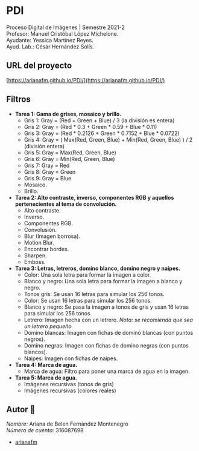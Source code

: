 # PDI
Proceso Digital de Imágenes | Semestre 2021-2  
Profesor: Manuel Cristóbal López Michelone.  
Ayudante: Yessica Martínez Reyes.  
Ayud. Lab.: César Hernández Solís.

## URL del proyecto ##  
[https://arianafm.github.io/PDI/](https://arianafm.github.io/PDI/)

## Filtros ##  
- **Tarea 1: Gama de grises, mosaico y brillo.**
  - Gris 1:
    Gray = (Red + Green + Blue) / 3 (la división es entera)
  - Gris 2:
    Gray = (Red * 0.3 + Green * 0.59 + Blue * 0.11)
  - Gris 3:
    Gray = (Red * 0.2126 + Green * 0.7152 + Blue * 0.0722)
  - Gris 4:
    Gray = ( Max(Red, Green, Blue) + Min(Red, Green, Blue) ) / 2 (división entera)
  - Gris 5:
    Gray = Max(Red, Green, Blue)
  - Gris 6:
    Gray = Min(Red, Green, Blue)
  - Gris 7:
    Gray = Red
  - Gris 8:
    Gray = Green
  - Gris 9:
    Gray = Blue
  - Mosaico.
  - Brillo.
- **Tarea 2: Alto contraste, inverso, componentes RGB y aquellos pertenecientes al tema de convolución.**
  - Alto contraste.
  - Inverso.
  - Componentes RGB.
  - Convolusión.
  - Blur (Imagen borrosa).
  - Motion Blur.
  - Encontrar bordes.
  - Sharpen.
  - Emboss.
- **Tarea 3: Letras, letreros, domino blanco, domino negro y naipes.**
  - Color:
    Una sola letra para formar la imagen a color.
  - Blanco y negro:
    Una sola letra para formar la imagen a blanco y negro.
  - Tonos gris:
    Se usan 16 letras para simular los 256 tonos.
  - Color:
    Se usan 16 letras para simular los 256 tonos.
  - Blanco y negro:
    Se pasa la imagen a tonos de gris y usan 16 letras para simular los 256 tonos.
  - Letrero:
    Imagen hecha con un letrero.
    _Nota: se recomienda que sea un letrero pequeño._
  - Domino blancas:
    Imagen con fichas de dominó blancas (con puntos negros).
  - Domino negras:
    Imagen con fichas de domino negras (con puntos blancos).
  - Naipes:
    Imagen con fichas de naipes.
- **Tarea 4: Marca de agua.**
  - Marca de agua:
    Filtro para poner una marca de agua en la imagen.
- **Tarea 5: Marca de agua.**
   - Imágenes recursivas (tonos de gris)
   - Imágenes recursivas (colores reales)
## Autor :busts_in_silhouette:
_Nombre:_ Ariana de Belen Fernández Montenegro  
_Número de cuenta:_ 316087698  
-  [arianafm]( https://github.com/arianafm ) 
